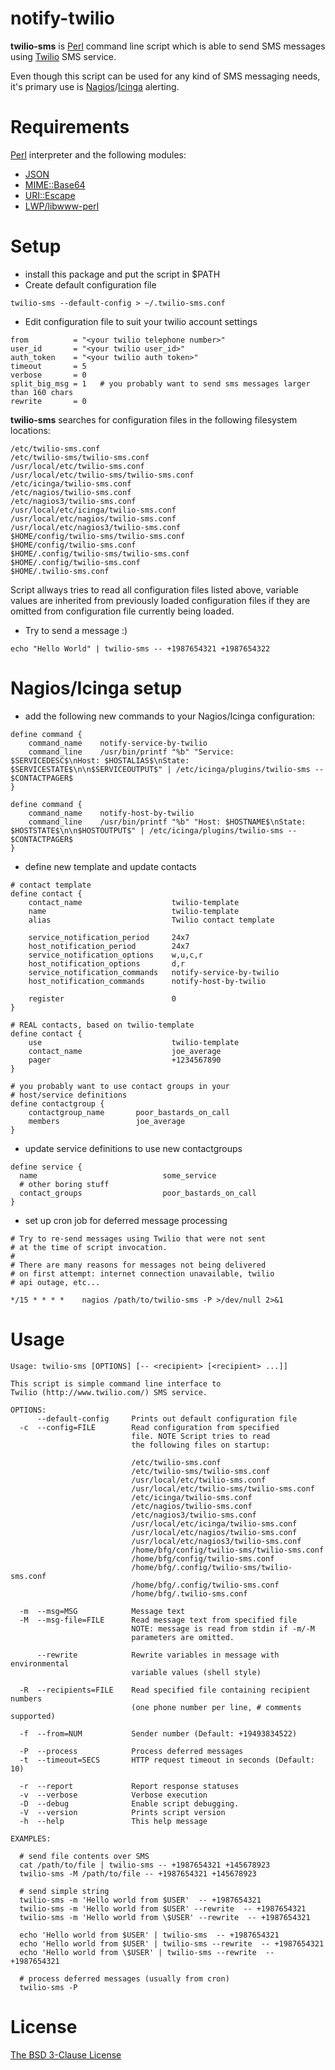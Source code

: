 notify-twilio
===

**twilio-sms** is [Perl](http://www.perl.org) command line script which is able to send SMS messages
using [Twilio](http://www.twilio.com) SMS service.

Even though this script can be used for any kind of SMS messaging needs, it's
primary use is [Nagios](http://www.nagios.org)/[Icinga](http://www.icinga.org)
alerting.

Requirements
==

[Perl](http://www.perl.org) interpreter and the following modules:

  * [JSON](https://metacpan.org/module/JSON)
  * [MIME::Base64](https://metacpan.org/module/MIME::Base64)
  * [URI::Escape](https://metacpan.org/module/URI::Escape)
  * [LWP/libwww-perl](https://metacpan.org/module/LWP)

Setup
==

  * install this package and put the script in $PATH
  * Create default configuration file

```
twilio-sms --default-config > ~/.twilio-sms.conf
```

  * Edit configuration file to suit your twilio account settings

```
from          = "<your twilio telephone number>"
user_id       = "<your twilio user_id>"
auth_token    = "<your twilio auth token>"
timeout       = 5
verbose       = 0
split_big_msg = 1   # you probably want to send sms messages larger than 160 chars
rewrite       = 0
```

**twilio-sms** searches for configuration files in the following filesystem locations:

```
/etc/twilio-sms.conf
/etc/twilio-sms/twilio-sms.conf
/usr/local/etc/twilio-sms.conf
/usr/local/etc/twilio-sms/twilio-sms.conf
/etc/icinga/twilio-sms.conf
/etc/nagios/twilio-sms.conf
/etc/nagios3/twilio-sms.conf
/usr/local/etc/icinga/twilio-sms.conf
/usr/local/etc/nagios/twilio-sms.conf
/usr/local/etc/nagios3/twilio-sms.conf
$HOME/config/twilio-sms/twilio-sms.conf
$HOME/config/twilio-sms.conf
$HOME/.config/twilio-sms/twilio-sms.conf
$HOME/.config/twilio-sms.conf
$HOME/.twilio-sms.conf
```

Script allways tries to read all configuration files listed above, variable values
are inherited from previously loaded configuration files if they are omitted from
configuration file currently being loaded.

  * Try to send a message :)

```
echo "Hello World" | twilio-sms -- +1987654321 +1987654322
```

Nagios/Icinga setup
===
  * add the following new commands to your Nagios/Icinga configuration:

```
define command {
    command_name    notify-service-by-twilio
    command_line    /usr/bin/printf "%b" "Service: $SERVICEDESC$\nHost: $HOSTALIAS$\nState: $SERVICESTATE$\n\n$SERVICEOUTPUT$" | /etc/icinga/plugins/twilio-sms -- $CONTACTPAGER$
}

define command {
    command_name    notify-host-by-twilio
    command_line    /usr/bin/printf "%b" "Host: $HOSTNAME$\nState: $HOSTSTATE$\n\n$HOSTOUTPUT$" | /etc/icinga/plugins/twilio-sms -- $CONTACTPAGER$
}
```

  * define new template and update contacts

```
# contact template
define contact {
    contact_name                    twilio-template
    name                            twilio-template
    alias                           Twilio contact template
    
    service_notification_period     24x7
    host_notification_period        24x7
    service_notification_options    w,u,c,r
    host_notification_options       d,r
    service_notification_commands   notify-service-by-twilio
    host_notification_commands      notify-host-by-twilio

    register                        0
}
    
# REAL contacts, based on twilio-template
define contact {
    use                             twilio-template
    contact_name                    joe_average
    pager                           +1234567890
}

# you probably want to use contact groups in your
# host/service definitions
define contactgroup {
    contactgroup_name       poor_bastards_on_call
    members                 joe_average
}
```

  * update service definitions to use new contactgroups

```
define service {
  name                            some_service
  # other boring stuff
  contact_groups                  poor_bastards_on_call
}
```

  * set up cron job for deferred message processing

```
# Try to re-send messages using Twilio that were not sent
# at the time of script invocation.
#
# There are many reasons for messages not being delivered
# on first attempt: internet connection unavailable, twilio
# api outage, etc...

*/15 * * * *	nagios /path/to/twilio-sms -P >/dev/null 2>&1
```

Usage
==

```
Usage: twilio-sms [OPTIONS] [-- <recipient> [<recipient> ...]]

This script is simple command line interface to
Twilio (http://www.twilio.com/) SMS service.

OPTIONS:
      --default-config     Prints out default configuration file
  -c  --config=FILE        Read configuration from specified
                           file. NOTE Script tries to read
                           the following files on startup:

                           /etc/twilio-sms.conf
                           /etc/twilio-sms/twilio-sms.conf
                           /usr/local/etc/twilio-sms.conf
                           /usr/local/etc/twilio-sms/twilio-sms.conf
                           /etc/icinga/twilio-sms.conf
                           /etc/nagios/twilio-sms.conf
                           /etc/nagios3/twilio-sms.conf
                           /usr/local/etc/icinga/twilio-sms.conf
                           /usr/local/etc/nagios/twilio-sms.conf
                           /usr/local/etc/nagios3/twilio-sms.conf
                           /home/bfg/config/twilio-sms/twilio-sms.conf
                           /home/bfg/config/twilio-sms.conf
                           /home/bfg/.config/twilio-sms/twilio-sms.conf
                           /home/bfg/.config/twilio-sms.conf
                           /home/bfg/.twilio-sms.conf

  -m  --msg=MSG            Message text
  -M  --msg-file=FILE      Read message text from specified file
                           NOTE: message is read from stdin if -m/-M
                           parameters are omitted.

      --rewrite            Rewrite variables in message with environmental
                           variable values (shell style)

  -R  --recipients=FILE    Read specified file containing recipient numbers
                           (one phone number per line, # comments supported)

  -f  --from=NUM           Sender number (Default: +19493834522)

  -P  --process            Process deferred messages
  -t  --timeout=SECS       HTTP request timeout in seconds (Default: 10)

  -r  --report             Report response statuses
  -v  --verbose            Verbose execution
  -D  --debug              Enable script debugging.
  -V  --version            Prints script version
  -h  --help               This help message

EXAMPLES:

  # send file contents over SMS
  cat /path/to/file | twilio-sms -- +1987654321 +145678923
  twilio-sms -M /path/to/file -- +1987654321 +145678923

  # send simple string
  twilio-sms -m 'Hello world from $USER'  -- +1987654321
  twilio-sms -m 'Hello world from $USER' --rewrite  -- +1987654321
  twilio-sms -m 'Hello world from \$USER' --rewrite  -- +1987654321

  echo 'Hello world from $USER' | twilio-sms  -- +1987654321
  echo 'Hello world from $USER' | twilio-sms --rewrite  -- +1987654321
  echo 'Hello world from \$USER' | twilio-sms --rewrite  -- +1987654321

  # process deferred messages (usually from cron)
  twilio-sms -P
```

License
===
[The BSD 3-Clause License](http://opensource.org/licenses/BSD-3-Clause)
